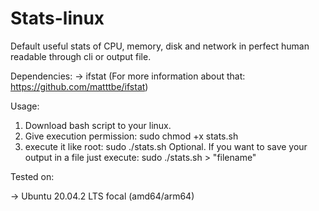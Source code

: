 # Stats-linux
Default useful stats of CPU, memory, disk and network  in perfect human readable through cli or output file.

Dependencies:
-> ifstat (For more information about that: https://github.com/matttbe/ifstat)

Usage:
1. Download bash script to your linux.
2. Give execution permission: sudo chmod +x stats.sh
3. execute it like root: sudo ./stats.sh
Optional. If you want to save your output in a file just execute: sudo ./stats.sh > "filename"

Tested on:

-> Ubuntu 20.04.2 LTS focal (amd64/arm64)
